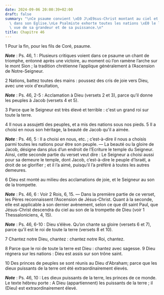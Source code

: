 ```yaml
---
date: 2024-09-06 20:00:39+02:00
draft: false
summary: "\nCe psaume convient \xE0 J\xE9sus-Christ montant au ciel et r\xE9gnant\
  \ dans son Eglise.\nLe Psalmiste exhorte toutes les nations \xE0 le louer \xE0 la\
  \ vue de sa grandeur et de sa puissance.\n"
title: Chapitre 46
---
```





1 Pour la fin, pour les fils de Coré, psaume.

***Note*** :  Ps. 46, 1 : Plusieurs critiques voient dans ce psaume un chant de triomphe, entonné après une victoire, au moment où l’on ramène l’arche sur le mont Sion ; la tradition chrétienne l’applique généralement à l’Ascension de Notre-Seigneur.


2 Nations, battez toutes des mains : poussez des cris de joie vers Dieu, avec une voix d'exultation,

***Note*** :  Ps. 46, 2-5 : Acclamation à Dieu (versets 2 et 3), parce qu’il donne les peuples à Jacob (versets 4 et 5).

3 Parce que le Seigneur est très élevé et terrible : c'est un grand roi sur toute la terre.


4 Il nous a assujetti des peuples, et a mis des nations sous nos pieds. 5 Il a choisi en nous son héritage, la beauté de Jacob qu'il a aimée.

***Note*** :  Ps. 46, 5 : Il a choisi en nous, etc. ; c’est-à-dire il nous a choisis parmi toutes les nations pour être son peuple. ― La beauté ou la gloire de Jacob, désigne dans plus d’un endroit de l’Ecriture le temple du Seigneur. Ainsi, cette seconde partie du verset veut dire : Le Seigneur a choisi aussi pour sa demeure le temple, dont Jacob, c’est-à-dire le peuple d’Israël, a droit de se glorifier ; et il l’a aimé, puisqu’il l’a préféré à toutes les autres demeures.


6 Dieu est monté au milieu des acclamations de joie, et le Seigneur au son de la trompette.

***Note*** :  Ps. 46, 6 : Voir 2 Rois, 6, 15. ― Dans la première partie de ce verset, les Pères reconnaissent l’Ascension de Jésus-Christ. Quant à la seconde, elle est applicable à son dernier avènement, selon ce que dit saint Paul, que Jésus-Christ descendra du ciel au son de la trompette de Dieu (voir 1 Thessaloniciens, 4, 15).

***Note*** :  Ps. 46, 6-10 : Dieu s’élève. Qu’on chante sa gloire (versets 6 et 7), parce qu’il est le roi de toute la terre (versets 8 et 10).

7 Chantez notre Dieu, chantez : chantez notre Roi, chantez.


8 Parce que le roi de toute la terre est Dieu : chantez avec sagesse. 9 Dieu régnera sur les nations : Dieu est assis sur son trône saint.


10 Des princes de peuples se sont réunis au Dieu d'Abraham; parce que les dieux puissants de la terre ont été extraordinairement élevés.

***Note*** :  Ps. 46, 10 : Les dieux puissants de la terre, les princes de ce monde. Le texte hébreu porte : A Dieu (appartiennent) les puissants de la terre ; il (Dieu) est extraordinairement élevé.

